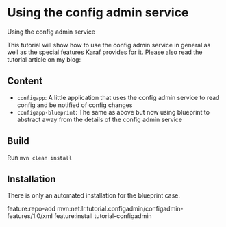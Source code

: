 # Using the config admin service
Using the config admin service

This tutorial will show how to use the config admin service in general as well as the special features Karaf provides for it.
Please also read the tutorial article on my blog:


## Content

- `configapp`: A little application that uses the config admin service to read config and be notified of config changes
- `configapp-blueprint`: The same as above but now using blueprint to abstract away from the details of the config admin service

## Build

Run `mvn clean install`

## Installation

There is only an automated installation for the blueprint case.

feature:repo-add mvn:net.lr.tutorial.configadmin/configadmin-features/1.0/xml
feature:install  tutorial-configadmin